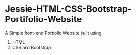 # Jessie-HTML-CSS-Bootstrap-Portifolio-Website
A Simple front-end Portfolio Website built using
1. HTML
2. CSS and Bootstrap
